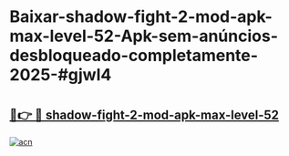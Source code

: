 # Baixar-shadow-fight-2-mod-apk-max-level-52-Apk-sem-anúncios-desbloqueado-completamente-2025-#gjwl4

# <h2><a href="https://ainizakaria.my?title=shadow-fight-2-mod-apk-max-level-52&ref=24M">🔗👉 🔴 shadow-fight-2-mod-apk-max-level-52</a></h2>

[![acn](https://github.com/user-attachments/assets/0f9c940e-d8b0-45ae-aac7-cd30a18b3e1c)](https://ainizakaria.my?title=shadow-fight-2-mod-apk-max-level-52&ref=24M)

